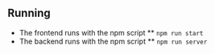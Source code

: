 ## Running
* The frontend runs with the npm script
** `npm run start`
* The backend runs with the npm script
** `npm run server`
